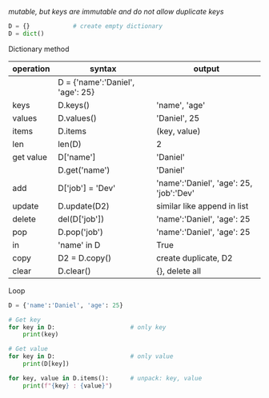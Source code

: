 *mutable, but keys are immutable and do not allow duplicate keys*

```python
D = {}            # create empty dictionary
D = dict()
```

Dictionary method

| operation | syntax                           | output                                  |
| --------- | -------------------------------- | --------------------------------------- |
|           | D = {'name':'Daniel', 'age': 25} |                                         |
| keys      | D.keys()                         | 'name', 'age'                           |
| values    | D.values()                       | 'Daniel', 25                            |
| items     | D.items                          | (key, value)                            |
| len       | len(D)                           | 2                                       |
| get value | D['name']                        | 'Daniel'                                |
|           | D.get('name')                    | 'Daniel'                                |
| add       | D['job'] = 'Dev'                 | 'name':'Daniel', 'age': 25, 'job':'Dev' |
| update    | D.update(D2)                     | similar like append in list             |
| delete    | del(D['job'])                    | 'name':'Daniel', 'age': 25              |
| pop       | D.pop('job')                     | 'name':'Daniel', 'age': 25              |
| in        | 'name' in D                      | True                                    |
| copy      | D2 = D.copy()                    | create duplicate, D2                    |
| clear     | D.clear()                        | {}, delete all                          |

Loop
```python
D = {'name':'Daniel', 'age': 25}

# Get key
for key in D:                     # only key
	print(key)

# Get value
for key in D:                     # only value
	print(D[key])

for key, value in D.items():      # unpack: key, value
	print(f"{key} : {value}")
```





